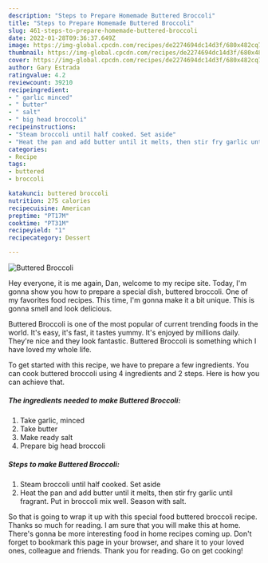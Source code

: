 ```yaml
---
description: "Steps to Prepare Homemade Buttered Broccoli"
title: "Steps to Prepare Homemade Buttered Broccoli"
slug: 461-steps-to-prepare-homemade-buttered-broccoli
date: 2022-01-28T09:36:37.649Z
image: https://img-global.cpcdn.com/recipes/de2274694dc14d3f/680x482cq70/buttered-broccoli-recipe-main-photo.jpg
thumbnail: https://img-global.cpcdn.com/recipes/de2274694dc14d3f/680x482cq70/buttered-broccoli-recipe-main-photo.jpg
cover: https://img-global.cpcdn.com/recipes/de2274694dc14d3f/680x482cq70/buttered-broccoli-recipe-main-photo.jpg
author: Gary Estrada
ratingvalue: 4.2
reviewcount: 39210
recipeingredient:
- " garlic minced"
- " butter"
- " salt"
- " big head broccoli"
recipeinstructions:
- "Steam broccoli until half cooked. Set aside"
- "Heat the pan and add butter until it melts, then stir fry garlic until fragrant. Put in broccoli mix well. Season with salt."
categories:
- Recipe
tags:
- buttered
- broccoli

katakunci: buttered broccoli 
nutrition: 275 calories
recipecuisine: American
preptime: "PT17M"
cooktime: "PT31M"
recipeyield: "1"
recipecategory: Dessert

---
```



![Buttered Broccoli](https://img-global.cpcdn.com/recipes/de2274694dc14d3f/680x482cq70/buttered-broccoli-recipe-main-photo.jpg)

Hey everyone, it is me again, Dan, welcome to my recipe site. Today, I'm gonna show you how to prepare a special dish, buttered broccoli. One of my favorites food recipes. This time, I'm gonna make it a bit unique. This is gonna smell and look delicious.



Buttered Broccoli is one of the most popular of current trending foods in the world. It's easy, it's fast, it tastes yummy. It's enjoyed by millions daily. They're nice and they look fantastic. Buttered Broccoli is something which I have loved my whole life.


To get started with this recipe, we have to prepare a few ingredients. You can cook buttered broccoli using 4 ingredients and 2 steps. Here is how you can achieve that.

<!--inarticleads1-->

##### The ingredients needed to make Buttered Broccoli:

1. Take  garlic, minced
1. Take  butter
1. Make ready  salt
1. Prepare  big head broccoli




<!--inarticleads2-->

##### Steps to make Buttered Broccoli:

1. Steam broccoli until half cooked. Set aside
1. Heat the pan and add butter until it melts, then stir fry garlic until fragrant. Put in broccoli mix well. Season with salt.




So that is going to wrap it up with this special food buttered broccoli recipe. Thanks so much for reading. I am sure that you will make this at home. There's gonna be more interesting food in home recipes coming up. Don't forget to bookmark this page in your browser, and share it to your loved ones, colleague and friends. Thank you for reading. Go on get cooking!
